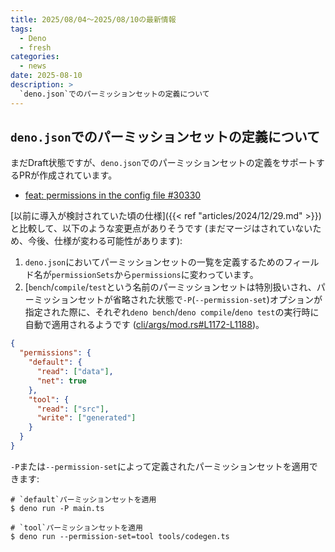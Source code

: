```yaml
---
title: 2025/08/04〜2025/08/10の最新情報
tags:
  - Deno
  - fresh
categories:
  - news
date: 2025-08-10
description: >
  `deno.json`でのパーミッションセットの定義について
---
```


## `deno.json`でのパーミッションセットの定義について

まだDraft状態ですが、`deno.json`でのパーミッションセットの定義をサポートするPRが作成されています。

- [feat: permissions in the config file #30330](https://github.com/denoland/deno/pull/30330)

[以前に導入が検討されていた頃の仕様]({{< ref "articles/2024/12/29.md" >}})と比較して、以下のような変更点がありそうです (まだマージはされていないため、今後、仕様が変わる可能性があります):

1. `deno.json`においてパーミッションセットの一覧を定義するためのフィールド名が`permissionSets`から`permissions`に変わっています。
2. [`bench`/`compile`/`test`という名前のパーミッションセットは特別扱いされ、パーミッションセットが省略された状態で`-P`(`--permission-set`)オプションが指定された際に、それぞれ`deno bench`/`deno compile`/`deno test`の実行時に自動で適用されるようです ([cli/args/mod.rs#L1172-L1188](https://github.com/denoland/deno/blob/b6edc8bcbe447e59d7f33566d29827c7acdcc3bb/cli/args/mod.rs#L1172-L1188))。

```json
{
  "permissions": {
    "default": {
      "read": ["data"],
      "net": true
    },
    "tool": {
      "read": ["src"],
      "write": ["generated"]
    }
  }
}
```

`-P`または`--permission-set`によって定義されたパーミッションセットを適用できます:

```shell
# `default`パーミッションセットを適用
$ deno run -P main.ts

# `tool`パーミッションセットを適用
$ deno run --permission-set=tool tools/codegen.ts
```
